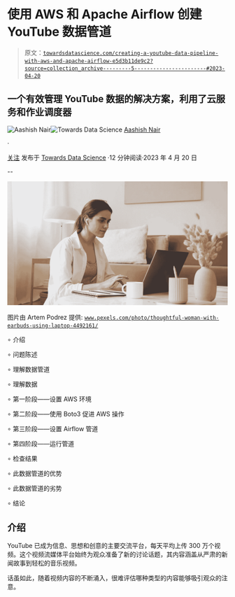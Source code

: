 # 使用 AWS 和 Apache Airflow 创建 YouTube 数据管道

> 原文：[`towardsdatascience.com/creating-a-youtube-data-pipeline-with-aws-and-apache-airflow-e5d3b11de9c2?source=collection_archive---------5-----------------------#2023-04-20`](https://towardsdatascience.com/creating-a-youtube-data-pipeline-with-aws-and-apache-airflow-e5d3b11de9c2?source=collection_archive---------5-----------------------#2023-04-20)

## 一个有效管理 YouTube 数据的解决方案，利用了云服务和作业调度器

[](https://medium.com/@aashishnair?source=post_page-----e5d3b11de9c2--------------------------------)![Aashish Nair](https://medium.com/@aashishnair?source=post_page-----e5d3b11de9c2--------------------------------)[](https://towardsdatascience.com/?source=post_page-----e5d3b11de9c2--------------------------------)![Towards Data Science](https://towardsdatascience.com/?source=post_page-----e5d3b11de9c2--------------------------------) [Aashish Nair](https://medium.com/@aashishnair?source=post_page-----e5d3b11de9c2--------------------------------)

·

[关注](https://medium.com/m/signin?actionUrl=https%3A%2F%2Fmedium.com%2F_%2Fsubscribe%2Fuser%2F3087ba81e065&operation=register&redirect=https%3A%2F%2Ftowardsdatascience.com%2Fcreating-a-youtube-data-pipeline-with-aws-and-apache-airflow-e5d3b11de9c2&user=Aashish+Nair&userId=3087ba81e065&source=post_page-3087ba81e065----e5d3b11de9c2---------------------post_header-----------) 发布于 [Towards Data Science](https://towardsdatascience.com/?source=post_page-----e5d3b11de9c2--------------------------------) ·12 分钟阅读·2023 年 4 月 20 日[](https://medium.com/m/signin?actionUrl=https%3A%2F%2Fmedium.com%2F_%2Fvote%2Ftowards-data-science%2Fe5d3b11de9c2&operation=register&redirect=https%3A%2F%2Ftowardsdatascience.com%2Fcreating-a-youtube-data-pipeline-with-aws-and-apache-airflow-e5d3b11de9c2&user=Aashish+Nair&userId=3087ba81e065&source=-----e5d3b11de9c2---------------------clap_footer-----------)

--

[](https://medium.com/m/signin?actionUrl=https%3A%2F%2Fmedium.com%2F_%2Fbookmark%2Fp%2Fe5d3b11de9c2&operation=register&redirect=https%3A%2F%2Ftowardsdatascience.com%2Fcreating-a-youtube-data-pipeline-with-aws-and-apache-airflow-e5d3b11de9c2&source=-----e5d3b11de9c2---------------------bookmark_footer-----------)![](img/e59f2354c5c004a43224decca7d5b946.png)

图片由 Artem Podrez 提供: [`www.pexels.com/photo/thoughtful-woman-with-earbuds-using-laptop-4492161/`](https://www.pexels.com/photo/thoughtful-woman-with-earbuds-using-laptop-4492161/)

∘ 介绍

∘ 问题陈述

∘ 理解数据管道

∘ 理解数据

∘ 第一阶段——设置 AWS 环境

∘ 第二阶段——使用 Boto3 促进 AWS 操作

∘ 第三阶段——设置 Airflow 管道

∘ 第四阶段——运行管道

∘ 检查结果

∘ 此数据管道的优势

∘ 此数据管道的劣势

∘ 结论

## 介绍

YouTube 已成为信息、思想和创意的主要交流平台，每天平均上传 300 万个视频。这个视频流媒体平台始终为观众准备了新的讨论话题，其内容涵盖从严肃的新闻故事到轻松的音乐视频。

话虽如此，随着视频内容的不断涌入，很难评估哪种类型的内容能够吸引观众的注意。

